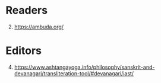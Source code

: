 # Readers
2.  https://ambuda.org/

# Editors
4. https://www.ashtangayoga.info/philosophy/sanskrit-and-devanagari/transliteration-tool/#devanagari/iast/
